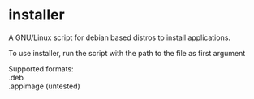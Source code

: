 # installer
A GNU/Linux script for debian based distros to install applications.

To use installer, run the script with the path to the file as first argument

Supported formats: <br/>
.deb <br/>
.appimage (untested)
